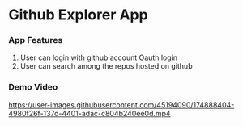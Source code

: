 # Github Explorer App

### App Features
1. User can login with github account Oauth login
2. User can search among the repos hosted on github

### Demo Video

https://user-images.githubusercontent.com/45194090/174888404-4980f26f-137d-4401-adac-c804b240ee0d.mp4
